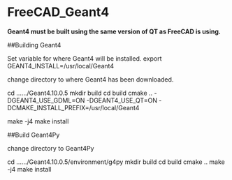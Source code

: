 # FreeCAD_Geant4

**Geant4 must be built using the same version of QT as FreeCAD is using.**

##Building Geant4

Set variable for where Geant4 will be installed.
export GEANT4_INSTALL=/usr/local/Geant4

change directory to where Geant4 has been downloaded.

cd ....../Geant4.10.0.5
mkdir build
cd build
cmake .. -DGEANT4_USE_GDML=ON -DGEANT4_USE_QT=ON -DCMAKE_INSTALL_PREFIX=/usr/local/Geant4

make -j4
make install

##Build Geant4Py

change directory to Geant4Py

cd ....../Geant4.10.0.5/environment/g4py
mkdir build
cd build
cmake ..
make -j4
make install
